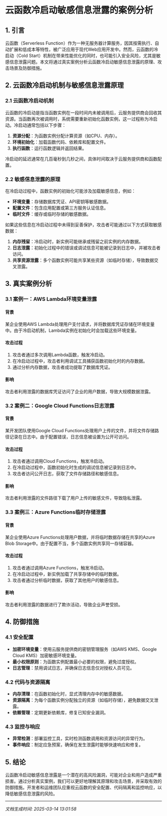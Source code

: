 # 云函数冷启动敏感信息泄露的案例分析

## 1. 引言

云函数（Serverless Function）作为一种无服务器计算服务，因其按需执行、自动扩展和低成本等特性，被广泛应用于现代Web应用开发中。然而，云函数的冷启动（Cold Start）机制在带来性能优化的同时，也可能引入安全风险，尤其是敏感信息泄露问题。本文将通过真实案例分析云函数冷启动敏感信息泄露的原理、攻击场景及防御措施。

## 2. 云函数冷启动机制与敏感信息泄露原理

### 2.1 云函数冷启动机制

云函数的冷启动是指当函数实例在一段时间内未被调用后，云服务提供商会回收其资源。当函数再次被调用时，系统需要重新初始化函数实例，这一过程称为冷启动。冷启动通常包括以下步骤：

1. **资源分配**：为函数实例分配计算资源（如CPU、内存）。
2. **环境初始化**：加载函数代码、依赖库和配置文件。
3. **执行函数**：运行函数逻辑并返回结果。

冷启动的延迟通常在几百毫秒到几秒之间，具体时间取决于云服务提供商和函数配置。

### 2.2 敏感信息泄露的原理

在冷启动过程中，函数实例的初始化可能涉及加载敏感信息，例如：

- **环境变量**：存储数据库凭证、API密钥等敏感数据。
- **配置文件**：包含应用配置或第三方服务认证信息。
- **临时文件**：缓存或临时存储的敏感数据。

如果这些信息在冷启动过程中未得到妥善保护，攻击者可能通过以下方式获取敏感数据：

1. **内存残留**：冷启动时，新实例可能继承或残留之前实例的内存数据。
2. **日志泄露**：初始化过程中的错误或调试信息可能被记录到日志中，并被攻击者访问。
3. **共享资源泄露**：多个函数实例可能共享某些资源（如临时存储），导致数据交叉泄露。

## 3. 真实案例分析

### 3.1 案例一：AWS Lambda环境变量泄露

#### 背景
某企业使用AWS Lambda处理用户支付请求，并将数据库凭证存储在环境变量中。由于冷启动机制，Lambda实例在初始化时会加载这些环境变量。

#### 攻击过程
1. 攻击者通过多次调用Lambda函数，触发冷启动。
2. 在冷启动过程中，攻击者利用调试工具捕获函数初始化时的内存数据。
3. 通过分析内存数据，攻击者成功提取了数据库凭证。

#### 影响
攻击者利用泄露的数据库凭证访问了企业的用户数据，导致大规模数据泄露。

### 3.2 案例二：Google Cloud Functions日志泄露

#### 背景
某开发团队使用Google Cloud Functions处理用户上传的文件，并将文件存储路径记录在日志中。由于配置错误，日志信息被设置为公开可访问。

#### 攻击过程
1. 攻击者通过调用Cloud Functions，触发冷启动。
2. 在冷启动过程中，函数初始化时生成的调试信息被记录到日志中。
3. 攻击者访问公开日志，获取了文件存储路径和敏感信息。

#### 影响
攻击者利用泄露的文件路径下载了用户上传的敏感文件，导致隐私泄露。

### 3.3 案例三：Azure Functions临时存储泄露

#### 背景
某企业使用Azure Functions处理用户数据，并将临时数据存储在共享的Azure Blob Storage中。由于配置不当，多个函数实例共享同一存储容器。

#### 攻击过程
1. 攻击者通过调用Azure Functions，触发冷启动。
2. 在冷启动过程中，新实例加载了共享存储中的临时数据。
3. 攻击者通过分析临时数据，获取了其他用户的敏感信息。

#### 影响
攻击者利用泄露的数据进行了欺诈活动，导致企业声誉受损。

## 4. 防御措施

### 4.1 安全配置

- **加密环境变量**：使用云服务提供商的密钥管理服务（如AWS KMS、Google Cloud KMS）加密敏感环境变量。
- **最小权限原则**：为函数实例配置最小必要的权限，避免过度授权。
- **日志管理**：禁用调试日志，并确保日志信息仅对授权人员可见。

### 4.2 代码与资源隔离

- **内存清理**：在函数初始化时，显式清理内存中的敏感数据。
- **资源隔离**：为每个函数实例分配独立的资源（如临时存储），避免数据交叉泄露。
- **依赖管理**：定期更新依赖库，修复已知安全漏洞。

### 4.3 监控与响应

- **异常检测**：部署监控工具，实时检测函数调用和资源访问的异常行为。
- **事件响应**：制定应急预案，确保在发生泄露时能够快速响应和修复。

## 5. 结论

云函数冷启动敏感信息泄露是一个潜在的高风险漏洞，可能对企业和用户造成严重损害。通过分析真实案例，我们可以更好地理解其原理和攻击场景，并采取有效的防御措施。开发者和运维团队应重视云函数的安全配置、代码隔离和监控响应，以降低敏感信息泄露的风险。

---

*文档生成时间: 2025-03-14 13:01:58*
